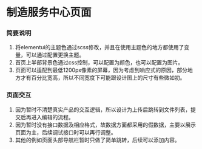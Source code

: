# 制造服务中心页面

### 简要说明

1. 将elementui的主题色通过scss修改，并且在使用主题色的地方都使用了变量，可以通过配置更换主题。
2. 首页上半部背景色通过css控制，可以配置为颜色，也可以配置为图片。
3. 页面可以适配到最低1200px像素的屏幕，因为考虑到响应式的原因，部分地方才有百分比宽高，所以不同宽度下可能跟设计图上的尺寸有些微如初。

### 页面交互

1. 因为暂时不清楚真实产品的交互逻辑，所以设计为上传后跳转到文件列表，提交后再进入编辑的流程。
2. 因为暂时没有接口数据及相应格式，故数据方面都采用的假数据，主要以展示页面为主，后续调试接口时可以再行调整。
3. 其他的例如页面头部导航栏暂时只做了简单跳转，后续可以添加内容。

